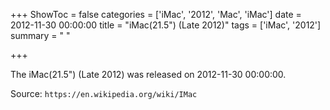 +++
ShowToc = false
categories = ['iMac', '2012', 'Mac', 'iMac']
date = 2012-11-30 00:00:00
title = "iMac(21.5\") (Late 2012)"
tags = ['iMac', '2012']
summary = " "

+++

The iMac(21.5") (Late 2012) was released on 2012-11-30 00:00:00.

Source: `https://en.wikipedia.org/wiki/IMac`
